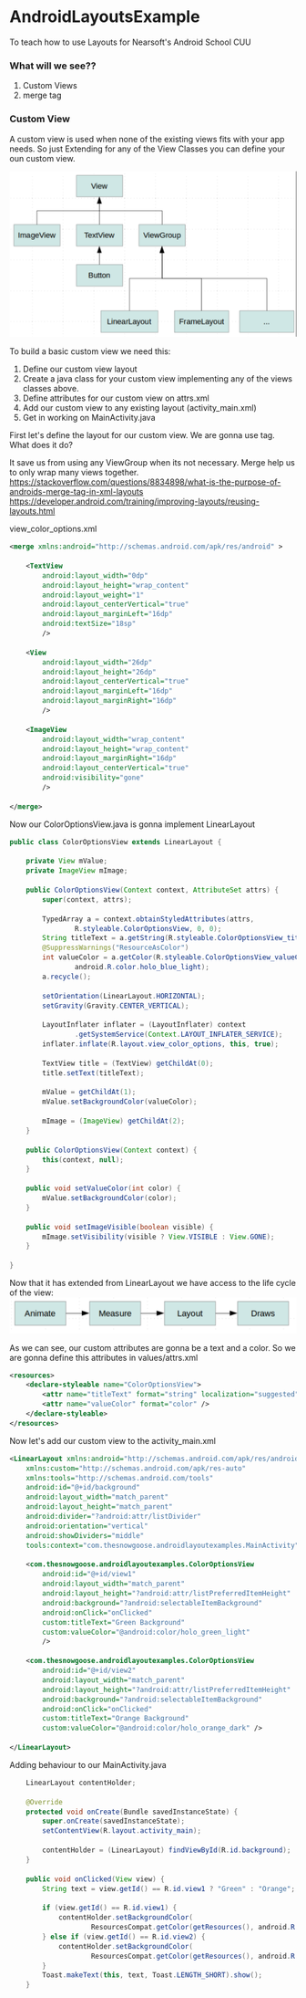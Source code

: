 # AndroidLayoutsExample
To teach how to use Layouts for Nearsoft's Android School CUU


### What will we see??

1. Custom Views
2. merge tag


### Custom View

A custom view is used when none of the existing views fits with your app needs. So just Extending for any of the View Classes you can define your oun custom view.

![ScreenShot](https://github.com/thesnowgoose/AndroidLayoutsExample/blob/3-CustomViewBase/app/src/main/res/drawable/view-hierarchy.png "Logo Title Text 1")

To build a basic custom view we need this:

1. Define our custom view layout
2. Create a java class for your custom view implementing any of the views classes above.
3. Define attributes for our custom view on attrs.xml
4. Add our custom view to any existing layout (activity_main.xml)
5. Get in working on MainActivity.java

First let's define the layout for our custom view. We are gonna use <merge> tag. What does it do?

It save us from using any ViewGroup when its not necessary. Merge help us to only wrap many views together.
https://stackoverflow.com/questions/8834898/what-is-the-purpose-of-androids-merge-tag-in-xml-layouts
https://developer.android.com/training/improving-layouts/reusing-layouts.html

view_color_options.xml
```xml
<merge xmlns:android="http://schemas.android.com/apk/res/android" >

    <TextView
        android:layout_width="0dp"
        android:layout_height="wrap_content"
        android:layout_weight="1"
        android:layout_centerVertical="true"
        android:layout_marginLeft="16dp"
        android:textSize="18sp"
        />

    <View
        android:layout_width="26dp"
        android:layout_height="26dp"
        android:layout_centerVertical="true"
        android:layout_marginLeft="16dp"
        android:layout_marginRight="16dp"
        />

    <ImageView
        android:layout_width="wrap_content"
        android:layout_height="wrap_content"
        android:layout_marginRight="16dp"
        android:layout_centerVertical="true"
        android:visibility="gone"
        />

</merge>
```

Now our ColorOptionsView.java is gonna implement LinearLayout
```java
public class ColorOptionsView extends LinearLayout {

    private View mValue;
    private ImageView mImage;

    public ColorOptionsView(Context context, AttributeSet attrs) {
        super(context, attrs);

        TypedArray a = context.obtainStyledAttributes(attrs,
                R.styleable.ColorOptionsView, 0, 0);
        String titleText = a.getString(R.styleable.ColorOptionsView_titleText);
        @SuppressWarnings("ResourceAsColor")
        int valueColor = a.getColor(R.styleable.ColorOptionsView_valueColor,
                android.R.color.holo_blue_light);
        a.recycle();

        setOrientation(LinearLayout.HORIZONTAL);
        setGravity(Gravity.CENTER_VERTICAL);

        LayoutInflater inflater = (LayoutInflater) context
                .getSystemService(Context.LAYOUT_INFLATER_SERVICE);
        inflater.inflate(R.layout.view_color_options, this, true);

        TextView title = (TextView) getChildAt(0);
        title.setText(titleText);

        mValue = getChildAt(1);
        mValue.setBackgroundColor(valueColor);

        mImage = (ImageView) getChildAt(2);
    }

    public ColorOptionsView(Context context) {
        this(context, null);
    }

    public void setValueColor(int color) {
        mValue.setBackgroundColor(color);
    }

    public void setImageVisible(boolean visible) {
        mImage.setVisibility(visible ? View.VISIBLE : View.GONE);
    }

}
```

Now that it has extended from LinearLayout we have access to the life cycle of the view:
![ScreenShot](https://github.com/thesnowgoose/AndroidLayoutsExample/blob/3-CustomViewBase/app/src/main/res/drawable/view-lifecycle.png "Logo Title Text 1")


As we can see, our custom attributes are gonna be a text and a color. So we are gonna define this attributes in values/attrs.xml
```xml
<resources>
    <declare-styleable name="ColorOptionsView">
        <attr name="titleText" format="string" localization="suggested" />
        <attr name="valueColor" format="color" />
    </declare-styleable>
</resources>
```

Now let's add our custom view to the activity_main.xml
```xml
<LinearLayout xmlns:android="http://schemas.android.com/apk/res/android"
    xmlns:custom="http://schemas.android.com/apk/res-auto"
    xmlns:tools="http://schemas.android.com/tools"
    android:id="@+id/background"
    android:layout_width="match_parent"
    android:layout_height="match_parent"
    android:divider="?android:attr/listDivider"
    android:orientation="vertical"
    android:showDividers="middle"
    tools:context="com.thesnowgoose.androidlayoutexamples.MainActivity">

    <com.thesnowgoose.androidlayoutexamples.ColorOptionsView
        android:id="@+id/view1"
        android:layout_width="match_parent"
        android:layout_height="?android:attr/listPreferredItemHeight"
        android:background="?android:selectableItemBackground"
        android:onClick="onClicked"
        custom:titleText="Green Background"
        custom:valueColor="@android:color/holo_green_light"
        />

    <com.thesnowgoose.androidlayoutexamples.ColorOptionsView
        android:id="@+id/view2"
        android:layout_width="match_parent"
        android:layout_height="?android:attr/listPreferredItemHeight"
        android:background="?android:selectableItemBackground"
        android:onClick="onClicked"
        custom:titleText="Orange Background"
        custom:valueColor="@android:color/holo_orange_dark" />

</LinearLayout>
```

Adding behaviour to our MainActivity.java
```java
    LinearLayout contentHolder;

    @Override
    protected void onCreate(Bundle savedInstanceState) {
        super.onCreate(savedInstanceState);
        setContentView(R.layout.activity_main);

        contentHolder = (LinearLayout) findViewById(R.id.background);
    }

    public void onClicked(View view) {
        String text = view.getId() == R.id.view1 ? "Green" : "Orange";

        if (view.getId() == R.id.view1) {
            contentHolder.setBackgroundColor(
                    ResourcesCompat.getColor(getResources(), android.R.color.holo_green_light, null));
        } else if (view.getId() == R.id.view2) {
            contentHolder.setBackgroundColor(
                    ResourcesCompat.getColor(getResources(), android.R.color.holo_orange_dark, null));
        }
        Toast.makeText(this, text, Toast.LENGTH_SHORT).show();
    }
```

